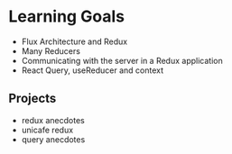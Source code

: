 # Learning Goals

- Flux Architecture and Redux
- Many Reducers
- Communicating with the server in a Redux application
- React Query, useReducer and context

## Projects
- redux anecdotes
- unicafe redux
- query anecdotes 
